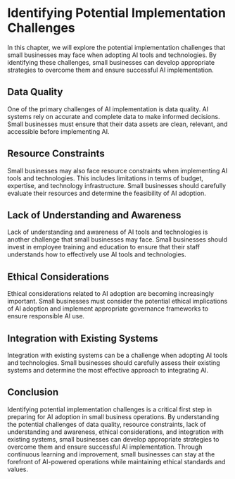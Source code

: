 Identifying Potential Implementation Challenges
========================================================================================================================

In this chapter, we will explore the potential implementation challenges that small businesses may face when adopting AI tools and technologies. By identifying these challenges, small businesses can develop appropriate strategies to overcome them and ensure successful AI implementation.

Data Quality
------------

One of the primary challenges of AI implementation is data quality. AI systems rely on accurate and complete data to make informed decisions. Small businesses must ensure that their data assets are clean, relevant, and accessible before implementing AI.

Resource Constraints
--------------------

Small businesses may also face resource constraints when implementing AI tools and technologies. This includes limitations in terms of budget, expertise, and technology infrastructure. Small businesses should carefully evaluate their resources and determine the feasibility of AI adoption.

Lack of Understanding and Awareness
-----------------------------------

Lack of understanding and awareness of AI tools and technologies is another challenge that small businesses may face. Small businesses should invest in employee training and education to ensure that their staff understands how to effectively use AI tools and technologies.

Ethical Considerations
----------------------

Ethical considerations related to AI adoption are becoming increasingly important. Small businesses must consider the potential ethical implications of AI adoption and implement appropriate governance frameworks to ensure responsible AI use.

Integration with Existing Systems
---------------------------------

Integration with existing systems can be a challenge when adopting AI tools and technologies. Small businesses should carefully assess their existing systems and determine the most effective approach to integrating AI.

Conclusion
----------

Identifying potential implementation challenges is a critical first step in preparing for AI adoption in small business operations. By understanding the potential challenges of data quality, resource constraints, lack of understanding and awareness, ethical considerations, and integration with existing systems, small businesses can develop appropriate strategies to overcome them and ensure successful AI implementation. Through continuous learning and improvement, small businesses can stay at the forefront of AI-powered operations while maintaining ethical standards and values.
